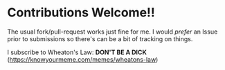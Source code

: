 # Contributions Welcome!!

The usual fork/pull-request works just fine for me. I would _prefer_ an Issue prior to submissions so there's can be a bit of tracking on things.

I subscribe to Wheaton's Law: **DON'T BE A DICK** (https://knowyourmeme.com/memes/wheatons-law)
